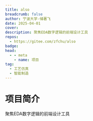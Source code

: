 ```yaml
---
title: also
breadcrumb: false
author: 宁波大学-储著飞
date: 2025-04-01
cover: 
description: 聚焦EDA数字逻辑的前端设计工具
repos:
  - https://gitee.com/zfchu/also
badge: 
head:
  - - meta
    - name: 项目
tag:
  - 工艺仿真
  - 智能制造
---
```




# 项目简介
聚焦EDA数字逻辑的前端设计工具
